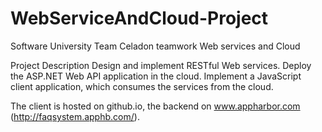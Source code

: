 # WebServiceAndCloud-Project
Software University Team Celadon  teamwork Web services and Cloud 

Project Description
Design and implement RESTful Web services. Deploy the ASP.NET Web API application in the cloud. Implement a JavaScript client application, which consumes the services from the cloud.

The client is hosted on github.io, the backend on www.appharbor.com (http://faqsystem.apphb.com/).
